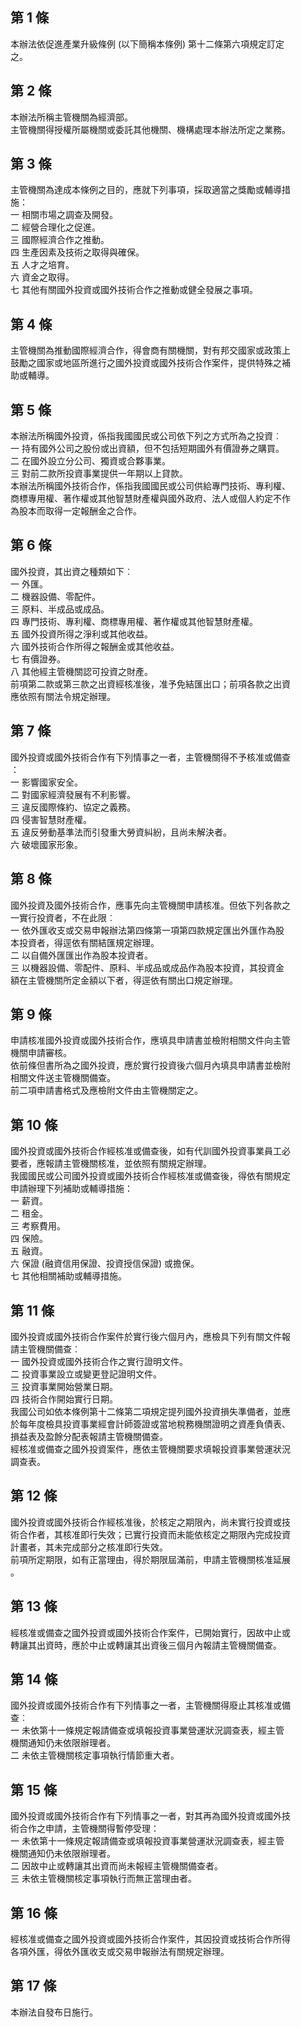 第 1 條
-------
本辦法依促進產業升級條例 (以下簡稱本條例) 第十二條第六項規定訂定  
之。

第 2 條
-------
本辦法所稱主管機關為經濟部。  
主管機關得授權所屬機關或委託其他機關、機構處理本辦法所定之業務。

第 3 條
-------
主管機關為達成本條例之目的，應就下列事項，採取適當之獎勵或輔導措  
施：  
一  相關市場之調查及開發。  
二  經營合理化之促進。  
三  國際經濟合作之推動。  
四  生產因素及技術之取得與確保。  
五  人才之培育。  
六  資金之取得。  
七  其他有關國外投資或國外技術合作之推動或健全發展之事項。

第 4 條
-------
主管機關為推動國際經濟合作，得會商有關機關，對有邦交國家或政策上  
鼓勵之國家或地區所進行之國外投資或國外技術合作案件，提供特殊之補  
助或輔導。

第 5 條
-------
本辦法所稱國外投資，係指我國國民或公司依下列之方式所為之投資︰  
一  持有國外公司之股份或出資額，但不包括短期國外有價證券之購買。  
二  在國外設立分公司、獨資或合夥事業。  
三  對前二款所投資事業提供一年期以上貸款。  
本辦法所稱國外技術合作，係指我國國民或公司供給專門技術、專利權、  
商標專用權、著作權或其他智慧財產權與國外政府、法人或個人約定不作  
為股本而取得一定報酬金之合作。

第 6 條
-------
國外投資，其出資之種類如下︰  
一  外匯。  
二  機器設備、零配件。  
三  原料、半成品或成品。  
四  專門技術、專利權、商標專用權、著作權或其他智慧財產權。  
五  國外投資所得之淨利或其他收益。  
六  國外技術合作所得之報酬金或其他收益。  
七  有價證券。  
八  其他經主管機關認可投資之財產。  
前項第二款或第三款之出資經核准後，准予免結匯出口；前項各款之出資  
應依照有關法令規定辦理。

第 7 條
-------
國外投資或國外技術合作有下列情事之一者，主管機關得不予核准或備查  
：  
一  影響國家安全。  
二  對國家經濟發展有不利影響。  
三  違反國際條約、協定之義務。  
四  侵害智慧財產權。  
五  違反勞動基準法而引發重大勞資糾紛，且尚未解決者。  
六  破壞國家形象。

第 8 條
-------
國外投資及國外技術合作，應事先向主管機關申請核准。但依下列各款之  
一實行投資者，不在此限︰  
一  依外匯收支或交易申報辦法第四條第一項第四款規定匯出外匯作為股  
    本投資者，得逕依有關結匯規定辦理。  
二  以自備外匯匯出作為股本投資者。  
三  以機器設備、零配件、原料、半成品或成品作為股本投資，其投資金  
    額在主管機關所定金額以下者，得逕依有關出口規定辦理。

第 9 條
-------
申請核准國外投資或國外技術合作，應填具申請書並檢附相關文件向主管  
機關申請審核。  
依前條但書所為之國外投資，應於實行投資後六個月內填具申請書並檢附  
相關文件送主管機關備查。  
前二項申請書格式及應檢附文件由主管機關定之。

第 10 條
--------
國外投資或國外技術合作經核准或備查後，如有代訓國外投資事業員工必  
要者，應報請主管機關核准，並依照有關規定辦理。  
我國國民或公司國外投資或國外技術合作經核准或備查後，得依有關規定  
申請辦理下列補助或輔導措施：  
一  薪資。  
二  租金。  
三  考察費用。  
四  保險。  
五  融資。  
六  保證 (融資信用保證、投資授信保證) 或擔保。  
七  其他相關補助或輔導措施。

第 11 條
--------
國外投資或國外技術合作案件於實行後六個月內，應檢具下列有關文件報  
請主管機關備查︰  
一  國外投資或國外技術合作之實行證明文件。  
二  投資事業設立或變更登記證明文件。  
三  投資事業開始營業日期。  
四  技術合作開始實行日期。  
我國公司如依本條例第十二條第二項規定提列國外投資損失準備者，並應  
於每年度檢具投資事業經會計師簽證或當地稅務機關證明之資產負債表、  
損益表及盈餘分配表報請主管機關備查。  
經核准或備查之國外投資案件，應依主管機關要求填報投資事業營運狀況  
調查表。

第 12 條
--------
國外投資或國外技術合作經核准後，於核定之期限內，尚未實行投資或技  
術合作者，其核准即行失效；已實行投資而未能依核定之期限內完成投資  
計畫者，其未完成部分之核准即行失效。  
前項所定期限，如有正當理由，得於期限屆滿前，申請主管機關核准延展  
。

第 13 條
--------
經核准或備查之國外投資或國外技術合作案件，已開始實行，因故中止或  
轉讓其出資時，應於中止或轉讓其出資後三個月內報請主管機關備查。

第 14 條
--------
國外投資或國外技術合作有下列情事之一者，主管機關得廢止其核准或備  
查︰  
一  未依第十一條規定報請備查或填報投資事業營運狀況調查表，經主管  
    機關通知仍未依限辦理者。  
二  未依主管機關核定事項執行情節重大者。

第 15 條
--------
國外投資或國外技術合作有下列情事之一者，對其再為國外投資或國外技  
術合作之申請，主管機關得暫停受理：  
一  未依第十一條規定報請備查或填報投資事業營運狀況調查表，經主管  
    機關通知仍未依限辦理者。  
二  因故中止或轉讓其出資而尚未報經主管機關備查者。  
三  未依主管機關核定事項執行而無正當理由者。

第 16 條
--------
經核准或備查之國外投資或國外技術合作案件，其因投資或技術合作所得  
各項外匯，得依外匯收支或交易申報辦法有關規定辦理。

第 17 條
--------
本辦法自發布日施行。

